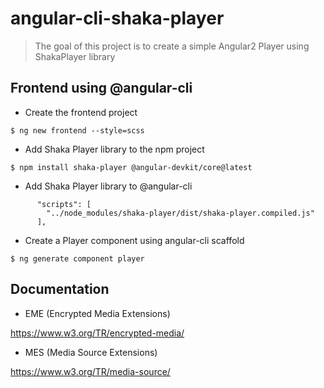 # angular-cli-shaka-player

> The goal of this project is to create a simple Angular2 Player using ShakaPlayer library

## Frontend using @angular-cli

* Create the frontend project
```
$ ng new frontend --style=scss
```

* Add Shaka Player library to the npm project
```
$ npm install shaka-player @angular-devkit/core@latest
```

* Add Shaka Player library to @angular-cli
```
      "scripts": [
        "../node_modules/shaka-player/dist/shaka-player.compiled.js"
      ],
```

* Create a Player component using angular-cli scaffold

```
$ ng generate component player
```

## Documentation

* EME (Encrypted Media Extensions)

https://www.w3.org/TR/encrypted-media/

* MES (Media Source Extensions)

https://www.w3.org/TR/media-source/
